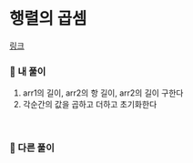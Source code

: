 # 행렬의 곱셈

[링크](https://programmers.co.kr/learn/courses/30/lessons/12949)

### 📌 내 풀이

1. arr1의 길이, arr2의 항 길이, arr2의 길이 구한다
2. 각순간의 값을 곱하고 더하고 초기화한다

<br>

### 📌 다른 풀이

```py

```
